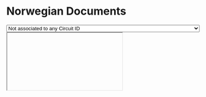 # Norwegian Documents

<script src="https://ajax.googleapis.com/ajax/libs/jquery/1.9.1/jquery.min.js"></script>
<script src="https://cdnjs.cloudflare.com/ajax/libs/select2/4.0.0/js/select2.full.min.js"></script>

<select name="dropdownList" id="dropdownList" class="abcd" style="width:100%">

  <option value='0' selected='true'> Not associated to any Circuit ID </option>
  <option value='/ArenaNorDocs/DIPS Arena ¥konomi 18.1.0.pdf' > DIPS Arena ¥konomi 18.1.0  </option> 
  <option value='/ArenaNorDocs/DIPS Arena Arbeidsflytskript 18.1.0.pdf' > DIPS Arena Arbeidsflytskript 18.1.0 </option> 

</select>


<script>

let dropdown = $('#dropdownList');

dropdown.empty();

dropdown.append('<option selected="true" disabled>Choose Document to View</option>');
dropdown.prop('selectedIndex', 0);

const url = 'http://cl-shanjeevak.creativesoftware.com:8091/phpinfo.php?language=en';

// Populate dropdown with list of provinces
$.getJSON(url, function (data) {
  $.each(data, function (key, entry) {
    dropdown.append($('<option></option>').attr('value', entry.path).text(entry.name));
  })
});

</script>

<iframe class="iframeSize" id=myFrame></iframe>

